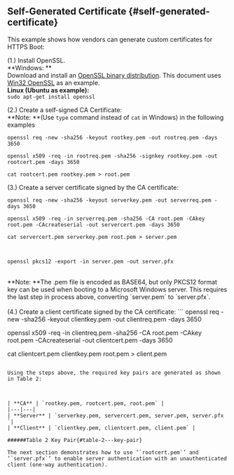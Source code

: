 <!--- @file
  First Chapter of EDK II Template Specification

  Copyright (c) 2017, Intel Corporation. All rights reserved.<BR>

  Redistribution and use in source (original document form) and 'compiled'
  forms (converted to PDF, epub, HTML and other formats) with or without
  modification, are permitted provided that the following conditions are met:

  1) Redistributions of source code (original document form) must retain the
     above copyright notice, this list of conditions and the following
     disclaimer as the first lines of this file unmodified.

  2) Redistributions in compiled form (transformed to other DTDs, converted to
     PDF, epub, HTML and other formats) must reproduce the above copyright
     notice, this list of conditions and the following disclaimer in the
     documentation and/or other materials provided with the distribution.

  THIS DOCUMENTATION IS PROVIDED BY TIANOCORE PROJECT "AS IS" AND ANY EXPRESS OR
  IMPLIED WARRANTIES, INCLUDING, BUT NOT LIMITED TO, THE IMPLIED WARRANTIES OF
  MERCHANTABILITY AND FITNESS FOR A PARTICULAR PURPOSE ARE DISCLAIMED. IN NO
  EVENT SHALL TIANOCORE PROJECT  BE LIABLE FOR ANY DIRECT, INDIRECT, INCIDENTAL,
  SPECIAL, EXEMPLARY, OR CONSEQUENTIAL DAMAGES (INCLUDING, BUT NOT LIMITED TO,
  PROCUREMENT OF SUBSTITUTE GOODS OR SERVICES; LOSS OF USE, DATA, OR PROFITS;
  OR BUSINESS INTERRUPTION) HOWEVER CAUSED AND ON ANY THEORY OF LIABILITY,
  WHETHER IN CONTRACT, STRICT LIABILITY, OR TORT (INCLUDING NEGLIGENCE OR
  OTHERWISE) ARISING IN ANY WAY OUT OF THE USE OF THIS DOCUMENTATION, EVEN IF
  ADVISED OF THE POSSIBILITY OF SUCH DAMAGE.

-->


## Self-Generated Certificate {#self-generated-certificate}

This example shows how vendors can generate custom certificates for HTTPS Boot:

(1.)  Install OpenSSL. <BR>
**Windows: **<BR>
Download and install an [OpenSSL binary distribution](https://www.openssl.org/community/binaries.html). This document uses [Win32 OpenSSL](https://slproweb.com/products/Win32OpenSSL.html) as an example.<BR>
**Linux (Ubuntu as example):** <br> `sudo apt-get install openssl`<br>

(2.)  Create a self-signed CA Certificate: <br>
**Note: **(Use `type` command instead of `cat` in Windows) in the following examples

```
openssl req -new -sha256 -keyout rootkey.pem -out rootreq.pem -days 3650

openssl x509 -req -in rootreq.pem -sha256 -signkey rootkey.pem -out rootcert.pem -days 3650

cat rootcert.pem rootkey.pem > root.pem
```

(3.)  Create a server certificate signed by the CA certificate:

```
openssl req -new -sha256 -keyout serverkey.pem -out serverreq.pem -days 3650

openssl x509 -req -in serverreq.pem -sha256 -CA root.pem -CAkey root.pem -CAcreateserial -out servercert.pem -days 3650

cat servercert.pem serverkey.pem root.pem > server.pem



openssl pkcs12 -export -in server.pem -out server.pfx
```
<BR>
**Note: **The .pem file is encoded as BASE64, but only PKCS12 format key can be used when booting to a Microsoft Windows server. This requires the last step in process above, converting `server.pem` to `server.pfx`.<BR><BR>
(4.)  Create a client certificate signed by the CA certificate:
```
openssl req -new -sha256 -keyout clientkey.pem -out clientreq.pem -days 3650

openssl x509 -req -in clientreq.pem -sha256 -CA root.pem -CAkey root.pem -CAcreateserial -out clientcert.pem -days 3650

cat clientcert.pem clientkey.pem root.pem > client.pem
```

Using the steps above, the required key pairs are generated as shown in Table 2:



| **CA** | `rootkey.pem, rootcert.pem, root.pem` |
|---|---|
| **Server** | `serverkey.pem, servercert.pem, server.pem, server.pfx `|
| **Client** | `clientkey.pem, clientcert.pem, client.pem` |

######Table 2 Key Pair{#table-2---key-pair}

The next section demonstrates how to use ‘`rootcert.pem`’ and ‘`server.pfx`’ to enable server authentication with an unauthenticated client (one-way authentication).